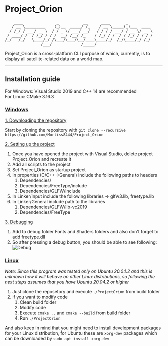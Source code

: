 # Project_Orion
	    ____               _           __      ____       _           
	   / __ \_________    (_)__  _____/ /_    / __ \_____(_)___  ____ 
	  / /_/ / ___/ __ \  / / _ \/ ___/ __/   / / / / ___/ / __ \/ __ \
	 / ____/ /  / /_/ / / /  __/ /__/ /_    / /_/ / /  / / /_/ / / / /
	/_/   /_/   \____/_/ /\___/\___/\__/____\____/_/  /_/\____/_/ /_/ 
	                /___/             /_____/                        
Project_Orion is a cross-platform CLI purpose of which, currently, is to display all satellite-related data on a world map. <hr />
## Installation guide
For Windows: Visual Studio 2019 and C++ 14 are recommended  
For Linux: CMake 3.16.3
### <ins> Windows </ins>
<ins>1. Downloading the repository </ins>  

Start by cloning the repository with ```git clone --recursive https://github.com/Mortiss8444/Project_Orion```  

<ins>2. Setting up the project </ins>  

1. Once you have opened the project with Visual Studio, delete project Project_Orion and recreate it
2. Add all scripts to the project
3. Set Project_Orion as startup project
4. In properties (C/C++->General) include the following paths to headers
    1) Dependencies/
	  2) Dependencies/FreeType/include
	  3) Dependencies/GLFW/include
4. In Linker/Input include the following libraries -> glfw3.lib, freetype.lib
5. In Linker/General include path to the libraries
	  1) Dependencies/GLFW/lib-vc2019
	  2) Dependencies/FreeType  
    
<ins>3. Debugging </ins>  
  
1. Add to debug folder Fonts and Shaders folders and also don't forget to add freetype.dll
2. So after pressing a debug button, you should be able to see following:  
![Debug](https://user-images.githubusercontent.com/62875127/135939878-c1260f40-6ec7-484a-b17d-be84cfc0cc40.jpg)  
### <ins> Linux </ins>  
*Note: Since this program was tested only on Ubuntu 20.04.2 and this is unknown how it will behave on other Linux distributions, so following the next steps assumes that you have Ubuntu 20.04.2 or higher*  
1. Just clone the reposetory and execute ```./ProjectOrion``` from build folder
2. If you want to modify code 
	1) Clean build folder
	2) Modify code
	3) Execute ```cmake ..``` and ```cmake --build``` from build folder  
	4) Run  ```./ProjectOrion```  

And also keep in mind that you might need to install development packages for your Linux distribution, for Ubuntu these are ```xorg-dev``` packages which can be downloaded by ```sudo apt install xorg-dev```
